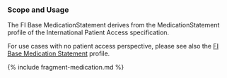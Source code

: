 ### Scope and Usage

The FI Base MedicationStatement derives from the MedicationStatement profile of the International
Patient Access specification.

For use cases with no patient access perspective, please see also the
[FI Base Medication Statement](StructureDefinition-fi-base-medication-statement.html) profile.

{% include fragment-medication.md %}